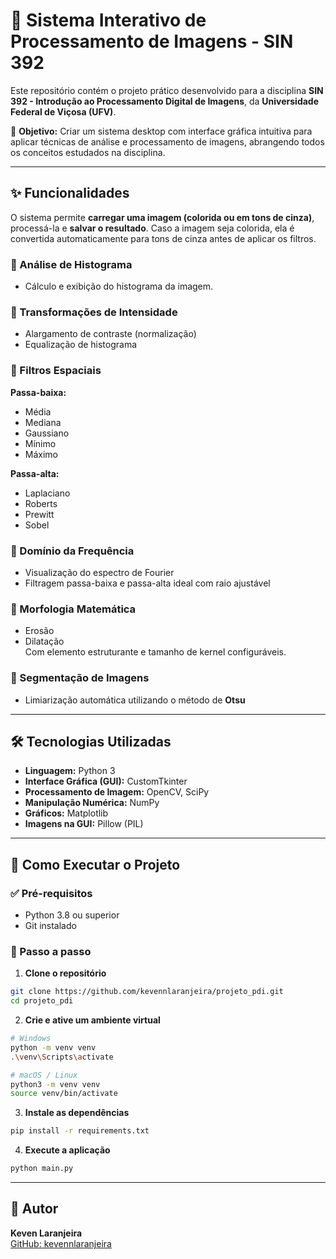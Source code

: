 # 🎨 Sistema Interativo de Processamento de Imagens - SIN 392

Este repositório contém o projeto prático desenvolvido para a disciplina **SIN 392 - Introdução ao Processamento Digital de Imagens**, da **Universidade Federal de Viçosa (UFV)**.

📌 **Objetivo:** Criar um sistema desktop com interface gráfica intuitiva para aplicar técnicas de análise e processamento de imagens, abrangendo todos os conceitos estudados na disciplina.

---

## ✨ Funcionalidades

O sistema permite **carregar uma imagem (colorida ou em tons de cinza)**, processá-la e **salvar o resultado**. Caso a imagem seja colorida, ela é convertida automaticamente para tons de cinza antes de aplicar os filtros.

### 🔹 Análise de Histograma
- Cálculo e exibição do histograma da imagem.

### 🔹 Transformações de Intensidade
- Alargamento de contraste (normalização)  
- Equalização de histograma

### 🔹 Filtros Espaciais
**Passa-baixa:**  
- Média  
- Mediana  
- Gaussiano  
- Mínimo  
- Máximo

**Passa-alta:**  
- Laplaciano  
- Roberts  
- Prewitt  
- Sobel

### 🔹 Domínio da Frequência
- Visualização do espectro de Fourier  
- Filtragem passa-baixa e passa-alta ideal com raio ajustável

### 🔹 Morfologia Matemática
- Erosão  
- Dilatação  
Com elemento estruturante e tamanho de kernel configuráveis.

### 🔹 Segmentação de Imagens
- Limiarização automática utilizando o método de **Otsu**

---

## 🛠️ Tecnologias Utilizadas

- **Linguagem:** Python 3  
- **Interface Gráfica (GUI):** CustomTkinter  
- **Processamento de Imagem:** OpenCV, SciPy  
- **Manipulação Numérica:** NumPy  
- **Gráficos:** Matplotlib  
- **Imagens na GUI:** Pillow (PIL)

---

## 🚀 Como Executar o Projeto

### ✅ Pré-requisitos

- Python 3.8 ou superior  
- Git instalado

### 🔧 Passo a passo

1. **Clone o repositório**

```bash
git clone https://github.com/kevennlaranjeira/projeto_pdi.git
cd projeto_pdi
```

2. **Crie e ative um ambiente virtual**

```bash
# Windows
python -m venv venv
.\venv\Scripts\activate
```

```bash
# macOS / Linux
python3 -m venv venv
source venv/bin/activate
```

3. **Instale as dependências**

```bash
pip install -r requirements.txt
```

4. **Execute a aplicação**

```bash
python main.py
```

---

## 👤 Autor

**Keven Laranjeira**  
[GitHub: kevennlaranjeira](https://github.com/kevennlaranjeira)
